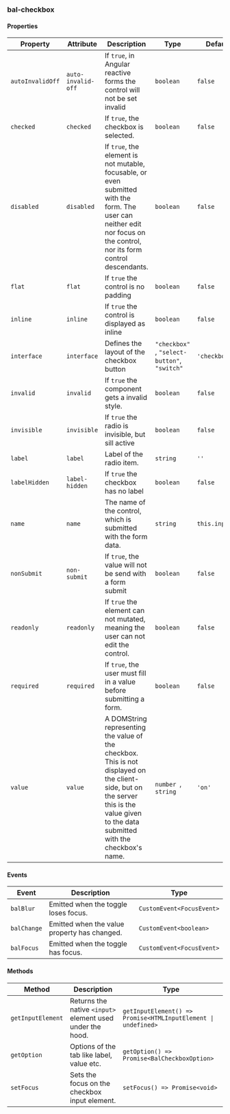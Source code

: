 ### bal-checkbox
 
#### Properties

| Property         | Attribute          | Description                                                                                                                                                                             | Type                                            | Default        |
| ---------------- | ------------------ | --------------------------------------------------------------------------------------------------------------------------------------------------------------------------------------- | ----------------------------------------------- | -------------- |
| `autoInvalidOff` | `auto-invalid-off` | If `true`, in Angular reactive forms the control will not be set invalid                                                                                                                | `boolean`                                       | `false`        |
| `checked`        | `checked`          | If `true`, the checkbox is selected.                                                                                                                                                    | `boolean`                                       | `false`        |
| `disabled`       | `disabled`         | If `true`, the element is not mutable, focusable, or even submitted with the form. The user can neither edit nor focus on the control, nor its form control descendants.                | `boolean`                                       | `false`        |
| `flat`           | `flat`             | If `true` the control is no padding                                                                                                                                                     | `boolean`                                       | `false`        |
| `inline`         | `inline`           | If `true` the control is displayed as inline                                                                                                                                            | `boolean`                                       | `false`        |
| `interface`      | `interface`        | Defines the layout of the checkbox button                                                                                                                                               | `"checkbox" `, ` "select-button" `, ` "switch"` | `'checkbox'`   |
| `invalid`        | `invalid`          | If `true` the component gets a invalid style.                                                                                                                                           | `boolean`                                       | `false`        |
| `invisible`      | `invisible`        | If `true` the radio is invisible, but sill active                                                                                                                                       | `boolean`                                       | `false`        |
| `label`          | `label`            | Label of the radio item.                                                                                                                                                                | `string`                                        | `''`           |
| `labelHidden`    | `label-hidden`     | If `true` the checkbox has no label                                                                                                                                                     | `boolean`                                       | `false`        |
| `name`           | `name`             | The name of the control, which is submitted with the form data.                                                                                                                         | `string`                                        | `this.inputId` |
| `nonSubmit`      | `non-submit`       | If `true`, the value will not be send with a form submit                                                                                                                                | `boolean`                                       | `false`        |
| `readonly`       | `readonly`         | If `true` the element can not mutated, meaning the user can not edit the control.                                                                                                       | `boolean`                                       | `false`        |
| `required`       | `required`         | If `true`, the user must fill in a value before submitting a form.                                                                                                                      | `boolean`                                       | `false`        |
| `value`          | `value`            | A DOMString representing the value of the checkbox. This is not displayed on the client-side, but on the server this is the value given to the data submitted with the checkbox's name. | `number `, ` string`                            | `'on'`         |


#### Events

| Event       | Description                                  | Type                      |
| ----------- | -------------------------------------------- | ------------------------- |
| `balBlur`   | Emitted when the toggle loses focus.         | `CustomEvent<FocusEvent>` |
| `balChange` | Emitted when the value property has changed. | `CustomEvent<boolean>`    |
| `balFocus`  | Emitted when the toggle has focus.           | `CustomEvent<FocusEvent>` |


#### Methods

| Method            | Description                                               | Type                                                          |
| ----------------- | --------------------------------------------------------- | ------------------------------------------------------------- |
| `getInputElement` | Returns the native `<input>` element used under the hood. | `getInputElement() => Promise<HTMLInputElement \| undefined>` |
| `getOption`       | Options of the tab like label, value etc.                 | `getOption() => Promise<BalCheckboxOption>`                   |
| `setFocus`        | Sets the focus on the checkbox input element.             | `setFocus() => Promise<void>`                                 |
 